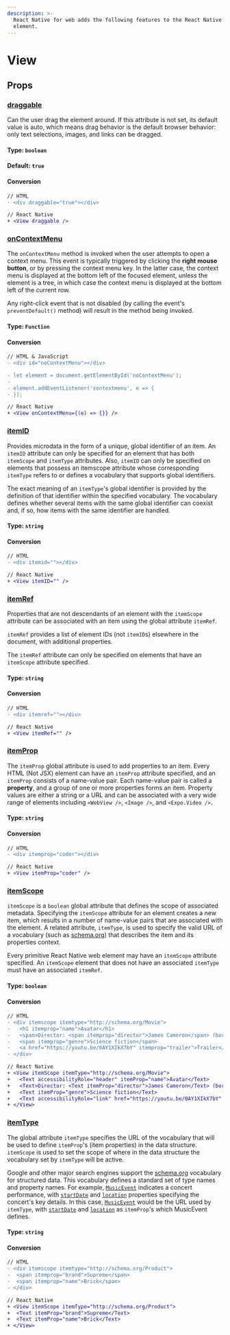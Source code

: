 ```yaml
---
description: >-
  React Native for web adds the following features to the React Native <View />
  element.
---
```


# View

## Props

### [draggable](https://developer.mozilla.org/en-US/docs/Web/HTML/Global_attributes/draggable)

Can the user drag the element around. If this attribute is not set, its default value is auto, which means drag behavior is the default browser behavior: only text selections, images, and links can be dragged.

#### **Type:** `boolean`

#### **Default:** `true`

#### Conversion

```diff
// HTML
- <div draggable="true"></div>

// React Native
+ <View draggable />
```

### [onContextMenu](https://developer.mozilla.org/en-US/docs/Web/API/GlobalEventHandlers/oncontextmenu)

The `onContextMenu` method is invoked when the user attempts to open a context menu. This event is typically triggered by clicking the **right mouse button**, or by pressing the context menu key. In the latter case, the context menu is displayed at the bottom left of the focused element, unless the element is a tree, in which case the context menu is displayed at the bottom left of the current row.

Any right-click event that is not disabled \(by calling the event's `preventDefault()` method\) will result in the method being invoked.

#### **Type:** `Function`

#### Conversion

```diff
// HTML & JavaScript
- <div id="noContextMenu"></div>

- let element = document.getElementById('noContextMenu');
-
- element.addEventListener('contextmenu', e => {
- });

// React Native
+ <View onContextMenu={(e) => {}} />
```

### [itemID](https://developer.mozilla.org/en-US/docs/Web/HTML/Global_attributes/itemid)

Provides microdata in the form of a unique, global identifier of an item. An `itemID` attribute can only be specified for an element that has both `itemScope` and `itemType` attributes. Also, `itemID` can only be specified on elements that possess an itemscope attribute whose corresponding `itemType` refers to or defines a vocabulary that supports global identifiers.

The exact meaning of an `itemType`'s global identifier is provided by the definition of that identifier within the specified vocabulary. The vocabulary defines whether several items with the same global identifier can coexist and, if so, how items with the same identifier are handled.

#### **Type:** `string`

#### Conversion

```diff
// HTML
- <div itemid=""></div>

// React Native
+ <View itemID="" />
```

### [itemRef](https://developer.mozilla.org/en-US/docs/Web/HTML/Global_attributes/itemref)

Properties that are not descendants of an element with the `itemScope` attribute can be associated with an item using the global attribute `itemRef`.

`itemRef` provides a list of element IDs \(not `itemID`s\) elsewhere in the document, with additional properties.

The `itemRef` attribute can only be specified on elements that have an `itemScope` attribute specified.

#### **Type:** `string`

#### Conversion

```diff
// HTML
- <div itemref=""></div>

// React Native
+ <View itemRef="" />
```

### [itemProp](https://developer.mozilla.org/en-US/docs/Web/HTML/Global_attributes/itemprop)

The `itemProp` global attribute is used to add properties to an item. Every HTML \(Not JSX\) element can have an `itemProp` attribute specified, and an `itemProp` consists of a name-value pair. Each name-value pair is called a **property**, and a group of one or more properties forms an item. Property values are either a string or a URL and can be associated with a very wide range of elements including `<WebView />`, `<Image />`, and `<Expo.Video />`.

#### **Type:** `string`

#### Conversion

```diff
// HTML
- <div itemprop="coder"></div>

// React Native
+ <View itemProp="coder" />
```

### [itemScope](https://developer.mozilla.org/en-US/docs/Web/HTML/Global_attributes/itemscope)

`itemScope` is a `boolean` global attribute that defines the scope of associated metadata. Specifying the `itemScope` attribute for an element creates a new item, which results in a number of name-value pairs that are associated with the element. A related attribute, `itemType`, is used to specify the valid URL of a vocabulary \(such as [schema.org](https://schema.org/)\) that describes the item and its properties context.

Every primitive React Native web element may have an `itemScope` attribute specified. An `itemScope` element that does not have an associated `itemType` must have an associated `itemRef`.

#### **Type:** `boolean`

#### Conversion

```diff
// HTML
- <div itemscope itemtype="http://schema.org/Movie">
-   <h1 itemprop="name">Avatar</h1>
-   <span>Director: <span itemprop="director">James Cameron</span> (born August 16, 1954)</span>
-   <span itemprop="genre">Science fiction</span>
-   <a href="https://youtu.be/0AY1XIkX7bY" itemprop="trailer">Trailer</a>
- </div>

// React Native
+ <View itemScope itemType="http://schema.org/Movie">
+   <Text accessibilityRole="header" itemProp="name">Avatar</Text>
+   <Text>Director: <Text itemProp="director">James Cameron</Text> (born August 16, 1954)</Text>
+   <Text itemProp="genre">Science fiction</Text>
+   <Text accessibilityRole="link" href="https://youtu.be/0AY1XIkX7bY" itemProp="trailer">Trailer</Text>
+ </View>
```

### [itemType](https://developer.mozilla.org/en-US/docs/Web/HTML/Global_attributes/itemtype)

The global attribute `itemType` specifies the URL of the vocabulary that will be used to define `itemProp`'s \(item properties\) in the data structure. `itemScope` is used to set the scope of where in the data structure the vocabulary set by `itemType` will be active.

Google and other major search engines support the [schema.org](http://schema.org/) vocabulary for structured data. This vocabulary defines a standard set of type names and property names. For example, [`MusicEvent`](http://schema.org/MusicEvent) indicates a concert performance, with [`startDate`](http://schema.org/startDate) and [`location`](http://schema.org/location) properties specifying the concert's key details. In this case, [`MusicEvent`](http://schema.org/MusicEvent) would be the URL used by `itemType`, with [`startDate`](http://schema.org/startDate) and [`location`](http://schema.org/location) as `itemProp`'s which MusicEvent defines.

#### **Type:** `string`

#### Conversion

```diff
// HTML
- <div itemscope itemtype="http://schema.org/Product">
-  <span itemprop="brand">Supreme</span>
-  <span itemprop="name">Brick</span>
- </div>

// React Native
+ <View itemScope itemType="http://schema.org/Product">
+  <Text itemProp="brand">Supreme</Text>
+  <Text itemProp="name">Brick</Text>
+ </View>
```

